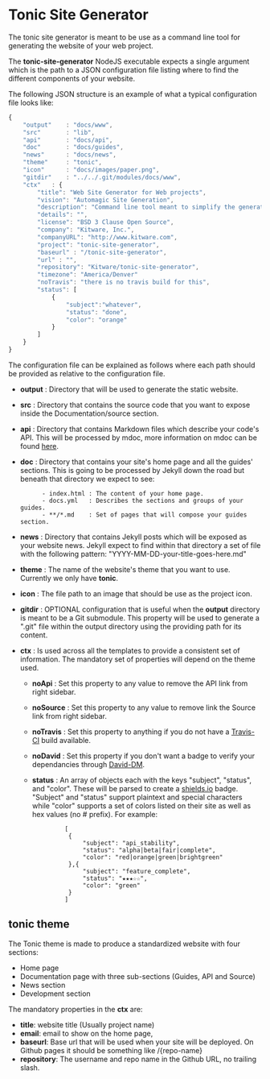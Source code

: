 # Tonic Site Generator

The tonic site generator is meant to be use as a command line tool for
generating the website of your web project.

The **tonic-site-generator** NodeJS executable expects a single argument which
is the path to a JSON configuration file listing where to find the different
components of your website.

The following JSON structure is an example of what a typical
 configuration file looks like:

```js
{
    "output"    : "docs/www",
    "src"       : "lib",
    "api"       : "docs/api",
    "doc"       : "docs/guides",
    "news"      : "docs/news",
    "theme"     : "tonic",
    "icon"      : "docs/images/paper.png",
    "gitdir"    : "../../.git/modules/docs/www",
    "ctx"   : {
        "title": "Web Site Generator for Web projects",
        "vision": "Automagic Site Generation",
        "description": "Command line tool meant to simplify the generation of documentation threw a complete Web Site",
        "details": "",
        "license": "BSD 3 Clause Open Source",
        "company": "Kitware, Inc.",
        "companyURL": "http://www.kitware.com",
        "project": "tonic-site-generator",
        "baseurl" : "/tonic-site-generator",
        "url" : "",
        "repository": "Kitware/tonic-site-generator",
        "timezone": "America/Denver"
        "noTravis": "there is no travis build for this",
        "status": [
            {
                "subject":"whatever",
                "status": "done",
                "color": "orange"
            }
        ]
    }
}
```
The configuration file can be explained as follows where each path should be
provided as relative to the configuration file.

- **output** : Directory that will be used to generate the static website.

- **src** : Directory that contains the source code that you want to expose
          inside the Documentation/source section.

- **api** : Directory that contains Markdown files which describe your code's API.
            This will be processed by mdoc, more information on mdoc can be found
            [here](https://www.npmjs.com/package/mdoc).

- **doc** : Directory that contains your site's home page and all the guides' sections.
            This is going to be processed by Jekyll down the road but beneath that
            directory we expect to see:

            - index.html : The content of your home page.
            - docs.yml   : Describes the sections and groups of your guides.
            - **/*.md    : Set of pages that will compose your guides section.

- **news** : Directory that contains Jekyll posts which will be exposed as your
             website news. Jekyll expect to find within that directory a set of
             file with the following pattern: "YYYY-MM-DD-your-title-goes-here.md"

- **theme** : The name of the website's theme that you want to use. Currently we
              only have **tonic**.

- **icon** : The file path to an image that should be use as the project icon.

- **gitdir** : OPTIONAL configuration that is useful when the **output** directory
               is meant to be a Git submodule. This property will be used to generate
               a ".git" file within the output directory using the providing path
               for its content.

- **ctx** : Is used across all the templates to provide a consistent set of
            information. The mandatory set of properties will depend on the theme
            used.
    - **noApi** : Set this property to any value to remove the API link from right sidebar.
    - **noSource** : Set this property to any value to remove link the Source link from right sidebar.
    - **noTravis** : Set this property to anything if you do not have a
                    [Travis-CI](https://travis-ci.org) build available.
    - **noDavid** : Set this property if you don't want a badge to verify your
                    dependancies through [David-DM](https://david-dm.org).
    - **status** : An array of objects each with the keys "subject", "status", and "color". These
                   will be parsed to create a [shields.io](https://shields.io) badge. "Subject" and
                   "status" support plaintext and special characters while "color" supports a set
                   of colors listed on their site as well as hex values (no # prefix).
                   For example:

                   [
                    {
                        "subject": "api_stability",
                        "status": "alpha|beta|fair|complete",
                        "color": "red|orange|green|brightgreen"
                    },{
                        "subject": "feature_complete",
                        "status": "★★★☆☆",
                        "color": "green"
                    }
                   ]

## tonic theme

The Tonic theme is made to produce a standardized website with four sections:

- Home page
- Documentation page with three sub-sections (Guides, API and Source)
- News section
- Development section

The mandatory properties in the **ctx** are:

- **title**: website title (Usually project name)
- **email**: email to show on the home page,
- **baseurl**: Base url that will be used when your site will be deployed. On Github
           pages it should be something like /{repo-name}
- **repository**: The username and repo name in the Github URL, no trailing slash.
